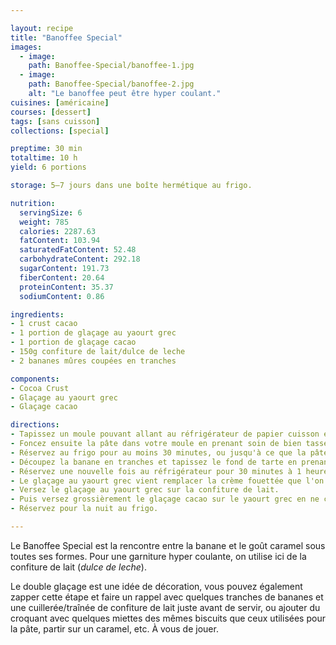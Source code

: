 ```yaml
---

layout: recipe
title: "Banoffee Special"
images:
  - image:
    path: Banoffee-Special/banoffee-1.jpg
  - image:
    path: Banoffee-Special/banoffee-2.jpg
    alt: "Le banoffee peut être hyper coulant."
cuisines: [américaine]
courses: [dessert]
tags: [sans cuisson]
collections: [special]

preptime: 30 min
totaltime: 10 h 
yield: 6 portions

storage: 5–7 jours dans une boîte hermétique au frigo.

nutrition:
  servingSize: 6
  weight: 785
  calories: 2287.63
  fatContent: 103.94
  saturatedFatContent: 52.48
  carbohydrateContent: 292.18
  sugarContent: 191.73
  fiberContent: 20.64
  proteinContent: 35.37
  sodiumContent: 0.86

ingredients:
- 1 crust cacao
- 1 portion de glaçage au yaourt grec
- 1 portion de glaçage cacao
- 150g confiture de lait/dulce de leche
- 2 bananes mûres coupées en tranches

components:
- Cocoa Crust
- Glaçage au yaourt grec
- Glaçage cacao

directions:
- Tapissez un moule pouvant allant au réfrigérateur de papier cuisson en minimisant au maximum les plis.
- Foncez ensuite la pâte dans votre moule en prenant soin de bien tasser la base et les bords. Les bords doivent être suffisamment hauts pour accueillir le fourrage et le glaçage.
- Réservez au frigo pour au moins 30 minutes, ou jusqu'à ce que la pâte soit solide au toucher.
- Découpez la banane en tranches et tapissez le fond de tarte en prenant bien soin de napper chaque couche de confiture de lait pour combler les espaces. Pour encore plus de gourmandise vous pouvez caraméliser les tranches de banane à la poêle. 
- Réservez une nouvelle fois au réfrigérateur pour 30 minutes à 1 heure, où jusqu'à ce que la confiture de lait ait suffisamment épaissi.
- Le glaçage au yaourt grec vient remplacer la crème fouettée que l'on retrouve en général dans la recette des Banoffee Pies. Ça évite la prise de tête de la montée en chantilly, d'autant plus avec une si petite quantité. 
- Versez le glaçage au yaourt grec sur la confiture de lait.
- Puis versez grossièrement le glaçage cacao sur le yaourt grec en ne cherchant pas à le recouvrir en entier puis, à l'aide d'une pointe, tracez des traits en travers de cette couche pour créer une décoration. 
- Réservez pour la nuit au frigo.

---
```


Le Banoffee Special est la rencontre entre la banane et le goût caramel sous toutes ses formes. Pour une garniture hyper coulante, on utilise ici de la confiture de lait (<i lang="es">dulce de leche</i>).

Le double glaçage est une idée de décoration, vous pouvez également zapper cette étape et faire un rappel avec quelques tranches de bananes et une cuillerée/traînée de confiture de lait juste avant de servir, ou ajouter du croquant avec quelques miettes des mêmes biscuits que ceux utilisées pour la pâte, partir sur un caramel, etc. À vous de jouer.